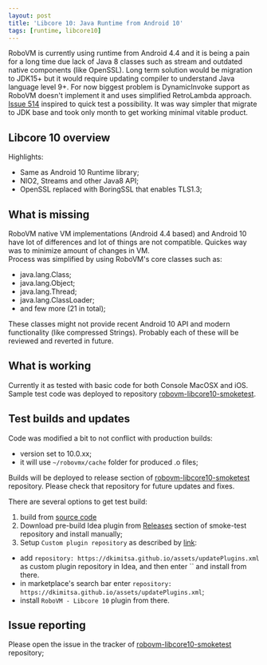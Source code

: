 ```yaml
---
layout: post
title: 'Libcore 10: Java Runtime from Android 10'
tags: [runtime, libcore10]
---
```


RoboVM is currently using runtime from Android 4.4 and it is being a pain for a long time due lack of Java 8 classes such as stream and outdated native components (like OpenSSL). Long term solution would be migration to JDK15+ but it would require updating compiler to understand Java language level 9+. For now biggest problem is DynamicInvoke support as RoboVM doesn't implement it and uses simplified RetroLambda approach. [Issue 514](https://github.com/MobiVM/robovm/issues/514) inspired to quick test a possibility. It was way simpler that migrate to JDK base and took only month to get working minimal vitable product.


## Libcore 10 overview
Highlights: 
- Same as Android 10 Runtime library;
- NIO2, Streams and other Java8 API;
- OpenSSL replaced with BoringSSL that enables TLS1.3;

## What is missing 
RoboVM native VM implementations (Android 4.4 based) and Android 10 have lot of differences and lot of things are not compatible. Quickes way was to minimize amount of changes in VM.  
Process was simplified by using RoboVM's core classes such as:
- java.lang.Class;
- java.lang.Object;
- java.lang.Thread;
- java.lang.ClassLoader;
- and few more (21 in total);

These classes might not provide recent Android 10 API and modern functionality (like compressed Strings). Probably each of these will be reviewed and reverted in future. 

## What is working
Currently it as tested with basic code for both Console MacOSX and iOS.  
Sample test code was deployed to repository [robovm-libcore10-smoketest](https://github.com/dkimitsa/robovm-libcore10-smoketest).

## Test builds and updates 
Code was modified a bit to not conflict with production builds:  
- version set to 10.0.xx;
- it will use `~/robovmx/cache` folder for produced .o files;

Builds will be deployed to release section of  [robovm-libcore10-smoketest](https://github.com/dkimitsa/robovm-libcore10-smoketest) repository. 
Please check that repository for future updates and fixes. 


There are several options to get test build:  
1. build from [source code](https://github.com/dkimitsa/robovm/tree/libcore10/robovmx)
2. Download pre-build Idea plugin from [Releases](https://github.com/dkimitsa/robovm-libcore10-smoketest/releases) section of smoke-test repository and install manually;
3. Setup `Custom plugin repository` as described by [link](https://www.jetbrains.com/help/idea/managing-plugins.html#repos):

* add `repository: https://dkimitsa.github.io/assets/updatePlugins.xml` as custom plugin repository in Idea, and then enter `` and install from there.
* in marketplace's search bar enter `repository: https://dkimitsa.github.io/assets/updatePlugins.xml`;
* install `RoboVM - Libcore 10` plugin from there.

## Issue reporting 
Please open the issue in the tracker of [robovm-libcore10-smoketest](https://github.com/dkimitsa/robovm-libcore10-smoketest/issues) repository;

